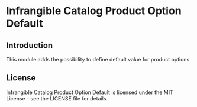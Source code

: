 # Infrangible Catalog Product Option Default

## Introduction

This module adds the possibility to define default value for product options.

## License

Infrangible Catalog Product Option Default is licensed under the MIT License - see the LICENSE file for details.
